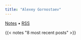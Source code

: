 ```yaml
---
title: "Alexey Gornostaev"
---
```


[Notes](/posts/) &#8226; [RSS](/index.xml)

{{< notes "8 most recent posts" >}}